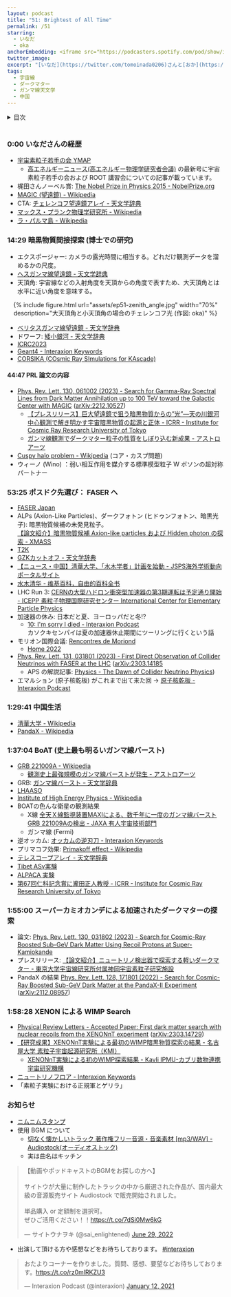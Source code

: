 ```yaml
---
layout: podcast
title: "51: Brightest of All Time"
permalink: /51
starring:
  - いなだ
  - oka
anchorEmbedding: <iframe src="https://podcasters.spotify.com/pod/show/interaxion/embed/episodes/51-Brightest-of-All-Time-e275kg3" height="102px" width="100%" frameborder="0" scrolling="no"></iframe>
twitter_image: 
excerpt: "[いなだ](https://twitter.com/tomoinada0206)さんと[おか](https://twitter.com/nowohyeah)でダークマター間接探索、コライダーニュートリノ、ガンマ線バーストなどについて話しました。 (2023/04/30 収録)"
tags:
  - 宇宙線
  - ダークマター
  - ガンマ線天文学
  - 中国
---
```


<details>
<!-- https://github.com/gettalong/kramdown/issues/155#issuecomment-339793629 -->
<summary markdown='span'>目次</summary>
<nav>
  * this unordered seed list will be replaced by toc as unordered list
  {:toc}
<!-- https://stackoverflow.com/a/38419441/11480802 -->
</nav>
</details>
<br>

### 0:00 いなださんの経歴

- [宇宙素粒子若手の会 YMAP](https://www.icrr.u-tokyo.ac.jp/YMAP/index.html)
  - [高エネルギーニュース(高エネルギー物理学研究者会議)](https://www.jahep.org/hepnews.html#Vol41top) の最新号に宇宙素粒子若手の会および ROOT 講習会についての記事が載っています。
- 梶田さんノーベル賞: [The Nobel Prize in Physics 2015 - NobelPrize.org](https://www.nobelprize.org/prizes/physics/2015/summary/)
- [MAGIC (望遠鏡) - Wikipedia](https://ja.wikipedia.org/wiki/MAGIC_(%E6%9C%9B%E9%81%A0%E9%8F%A1))
- CTA: [チェレンコフ望遠鏡アレイ - 天文学辞典](https://astro-dic.jp/cherenkov-telescope-array/)
- [マックス・プランク物理学研究所 - Wikipedia](https://ja.wikipedia.org/wiki/%E3%83%9E%E3%83%83%E3%82%AF%E3%82%B9%E3%83%BB%E3%83%97%E3%83%A9%E3%83%B3%E3%82%AF%E7%89%A9%E7%90%86%E5%AD%A6%E7%A0%94%E7%A9%B6%E6%89%80)
- [ラ・パルマ島 - Wikipedia](https://ja.wikipedia.org/wiki/%E3%83%A9%E3%83%BB%E3%83%91%E3%83%AB%E3%83%9E%E5%B3%B6)

### 14:29 暗黒物質間接探索 (博士での研究)

- エクスポージャー: カメラの露光時間に相当する。どれだけ観測データを溜めるかの尺度。
- [ヘスガンマ線望遠鏡 - 天文学辞典](https://astro-dic.jp/high-energy-stereoscopic-system/)
- 天頂角: 宇宙線などの入射角度を天頂からの角度で表すため、大天頂角とは水平に近い角度を意味する。

<div style="text-align: center;">
{% include figure.html url="assets/ep51-zenith_angle.jpg" width="70%" description="大天頂角と小天頂角の場合のチェレンコフ光 (作図: oka)" %}
</div>

- [ベリタスガンマ線望遠鏡 - 天文学辞典](https://astro-dic.jp/very-energetic-radiation-imaging-telescope-array-system/)
- ドワーフ: [矮小銀河 - 天文学辞典](https://astro-dic.jp/dwarf-galaxy/)
- [ICRC2023](https://www.icrc2023.org/)
- [Geant4 - Interaxion Keywords](https://interaxion-podcast.github.io/keywords/geant4/)
- [CORSIKA (COsmic Ray SImulations for KAscade)](https://www.iap.kit.edu/corsika/index.php)

#### 44:47 PRL 論文の内容

- [Phys. Rev. Lett. 130, 061002 (2023) - Search for Gamma-Ray Spectral Lines from Dark Matter Annihilation up to 100 TeV toward the Galactic Center with MAGIC](https://journals.aps.org/prl/abstract/10.1103/PhysRevLett.130.061002) ([arXiv:2212.10527](https://arxiv.org/abs/2212.10527))
  - [【プレスリリース】巨大望遠鏡で狙う暗黒物質からの”光”—天の川銀河中心観測で解き明かす宇宙暗黒物質の起源と正体 - ICRR - Institute for Cosmic Ray Research University of Tokyo](https://www.icrr.u-tokyo.ac.jp/news/13105/)
  - [ガンマ線観測でダークマター粒子の性質をしぼり込む新成果 - アストロアーツ](http://www.astroarts.co.jp/article/hl/a/12940_magic)
- [Cuspy halo problem - Wikipedia](https://en.wikipedia.org/wiki/Cuspy_halo_problem) (コア・カスプ問題)
- ウィーノ (Wino) ：弱い相互作用を媒介する標準模型粒子 W ボソンの超対称パートナー

### 53:25 ポスドク先選び： FASER へ

- [FASER Japan](https://faser.kek.jp/)
- ALPs (Axion-Like Particles)、ダークフォトン (ヒドゥンフォトン、暗黒光子): 暗黒物質候補の未発見粒子。  
  [【論文紹介】暗黒物質候補 Axion-like particles および Hidden photon の探索 - XMASS](https://www-sk.icrr.u-tokyo.ac.jp/xmass/news/article/20190424.html)
- [T2K](https://www-sk.icrr.u-tokyo.ac.jp/~hayato_s/t2k.html)
- [GZKカットオフ - 天文学辞典](https://astro-dic.jp/gzk-cutoff/)
- [【ニュース・中国】清華大学、「水木学者」計画を始動 - JSPS海外学術動向ポータルサイト](https://www-overseas-news.jsps.go.jp/%E3%80%90%E3%83%8B%E3%83%A5%E3%83%BC%E3%82%B9%E3%83%BB%E4%B8%AD%E5%9B%BD%E3%80%91%E6%B8%85%E8%8F%AF%E5%A4%A7%E5%AD%A6%E3%80%81%E3%80%8C%E6%B0%B4%E6%9C%A8%E5%AD%A6%E8%80%85%E3%80%8D%E8%A8%88%E7%94%BB/)
- [水木清华 - 维基百科，自由的百科全书](https://zh.wikipedia.org/wiki/%E6%B0%B4%E6%9C%A8%E6%B8%85%E5%8D%8E)
- LHC Run 3: [CERNの大型ハドロン衝突型加速器の第3期運転は予定通り開始 - ICEPP 素粒子物理国際研究センター International Center for Elementary Particle Physics](https://www.icepp.s.u-tokyo.ac.jp/information/20220706.html)
- 加速器の休み: 日本だと夏、ヨーロッパだと冬!?
  - [10: I'm sorry I died - Interaxion Podcast](https://interaxion-podcast.github.io/10)  
    カソクキセンパイは夏の加速器休止期間にツーリングに行くという話
- モリオン国際会議: [Rencontres de Moriond](https://moriond.in2p3.fr/)
  - [Home 2022](https://moriond.in2p3.fr/2023/)
- [Phys. Rev. Lett. 131, 031801 (2023) - First Direct Observation of Collider Neutrinos with FASER at the LHC](https://journals.aps.org/prl/abstract/10.1103/PhysRevLett.131.031801)  ([arXiv:2303.14185](https://arxiv.org/abs/2303.14185)
  - APS の解説記事: [Physics - The Dawn of Collider Neutrino Physics](https://physics.aps.org/articles/v16/113))
- エマルション (原子核乾板) がこれまで出て来た回 → [原子核乾板 - Interaxion Podcast](https://interaxion-podcast.github.io/tags/#%E5%8E%9F%E5%AD%90%E6%A0%B8%E4%B9%BE%E6%9D%BF)

### 1:29:41 中国生活

- [清華大学 - Wikipedia](https://ja.wikipedia.org/wiki/%E6%B8%85%E8%8F%AF%E5%A4%A7%E5%AD%A6)
- [PandaX - Wikipedia](https://en.wikipedia.org/wiki/PandaX)

### 1:37:04 BoAT (史上最も明るいガンマ線バースト)

- [GRB 221009A - Wikipedia](https://ja.wikipedia.org/wiki/GRB_221009A)  
  - [観測史上最強規模のガンマ線バーストが発生 - アストロアーツ](https://www.astroarts.co.jp/article/hl/a/12727_grb221009a)
- GRB: [ガンマ線バースト ｰ 天文学辞典](https://astro-dic.jp/gamma-ray-burst/)
- [LHAASO](http://english.ihep.cas.cn/lhaaso/)
- [Institute of High Energy Physics - Wikipedia](https://en.wikipedia.org/wiki/Institute_of_High_Energy_Physics)
- BOATの色んな衛星の観測結果
  - X線 [全天Ｘ線監視装置MAXIによる、数千年に一度のガンマ線バースト GRB 221009Aの検出 - JAXA 有人宇宙技術部門](https://humans-in-space.jaxa.jp/kibouser/pickout/73538.html)
  - ガンマ線 (Fermi)
- 逆オッカム: [オッカムの逆刃刀 - Interaxion Keywords](https://interaxion-podcast.github.io/keywords/inverse-occam/)
- プリマコフ効果: [Primakoff effect - Wikipedia](https://en.wikipedia.org/wiki/Primakoff_effect)
- [テレスコープアレイ - 天文学辞典](https://astro-dic.jp/telescope-array-experiment/)
- [Tibet ASγ実験](https://www.tibet-asg.org/index_ja.html)
- [ALPACA 実験](https://alpaca-experiment.org/index_ja.html)
- [第67回仁科記念賞に瀧田正人教授 - ICRR - Institute for Cosmic Ray Research University of Tokyo](https://www.icrr.u-tokyo.ac.jp/news/11001/)

### 1:55:00 スーパーカミオカンデによる加速されたダークマターの探索

- 論文: [Phys. Rev. Lett. 130, 031802 (2023) - Search for Cosmic-Ray Boosted Sub-GeV Dark Matter Using Recoil Protons at Super-Kamiokande](https://journals.aps.org/prl/abstract/10.1103/PhysRevLett.130.031802)
- プレスリリース: [【論文紹介】ニュートリノ検出器で探索する軽いダークマター - 東京大学宇宙線研究所付属神岡宇宙素粒子研究施設](https://www-sk.icrr.u-tokyo.ac.jp/news/detail/1055/)
- PandaX の結果 [Phys. Rev. Lett. 128, 171801 (2022) - Search for Cosmic-Ray Boosted Sub-GeV Dark Matter at the PandaX-II Experiment](https://journals.aps.org/prl/abstract/10.1103/PhysRevLett.128.171801) ([arXiv:2112.08957](https://arxiv.org/abs/2112.08957))

### 1:58:28 XENON による WIMP Search

- [Physical Review Letters - Accepted Paper: First dark matter search with nuclear recoils from the XENONnT experiment](https://journals.aps.org/prl/accepted/d2076Y88Pda1d48e49e646a6478726318213688b2) ([arXiv:2303.14729](https://arxiv.org/abs/2303.14729))
- [【研究成果】XENONnT実験による最初のWIMP暗黒物質探索の結果 - 名古屋大学 素粒子宇宙起源研究所（KMI）](https://www.kmi.nagoya-u.ac.jp/blog/2023/03/23/4880/)
  - [XENONnT実験による初のWIMP探索結果 - Kavli IPMU-カブリ数物連携宇宙研究機構](https://www.ipmu.jp/ja/20230323-XENONnT)
- [ニュートリノフロア - Interaxion Keywords](https://interaxion-podcast.github.io/keywords/neutrino-floor/)
- 「素粒子実験における正規軍とゲリラ」

### お知らせ

- [ニムニムスタンプ](https://store.line.me/stickershop/product/20651080/ja)
- 使用 BGM について
  - [切なく懐かしいトラック 著作権フリー音源・音楽素材 [mp3/WAV] - Audiostock(オーディオストック)](https://audiostock.jp/audio/1267554)
  - 実は曲名はキッチン

<blockquote class="twitter-tweet tw-align-center"><p lang="ja" dir="ltr">【動画やポッドキャストのBGMをお探しの方へ】<br><br>サイトウが大量に制作したトラックの中から厳選された作品が、国内最大級の音源販売サイト Audiostock で販売開始されました。<br><br>単品購入 or 定額制を選択可。<br>ぜひご活用ください！！<a href="https://t.co/7dSi0Mw6kG">https://t.co/7dSi0Mw6kG</a></p>&mdash; サイトウナヲキ (@sai_enlightened) <a href="https://twitter.com/sai_enlightened/status/1542127615959392256?ref_src=twsrc%5Etfw">June 29, 2022</a>
</blockquote> <script async src="https://platform.twitter.com/widgets.js" charset="utf-8"></script>

- 出演して頂ける方や感想などをお待ちしております。 [#interaxion](https://twitter.com/hashtag/interaxion)

<blockquote class="twitter-tweet tw-align-center"><p lang="ja" dir="ltr">おたよりコーナーを作りました。質問、感想、要望などお待ちしております。<a href="https://t.co/rz0mlRKZU3">https://t.co/rz0mlRKZU3</a></p>— Interaxion Podcast (@interaxion) <a href="https://twitter.com/interaxion/status/1348936492488421378?ref_src=twsrc%5Etfw">January 12, 2021</a>
</blockquote> <script async src="https://platform.twitter.com/widgets.js" charset="utf-8"></script>
